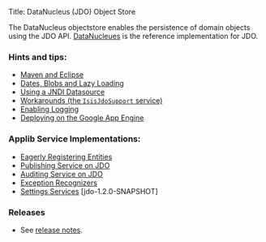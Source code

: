 Title: DataNucleus (JDO) Object Store

The DataNucleus objectstore enables the persistence of domain objects using the JDO API.  [DataNucleues](http://datanucleus.org) is the reference implementation for JDO.

### Hints and tips:

- [Maven and Eclipse](maven-and-eclipse.html)
- [Dates, Blobs and Lazy Loading](dates-blobs-lazy-loading.html)
- [Using a JNDI Datasource](using-jndi-datasource.html)
- [Workarounds (the `IsisJdoSupport` service)](workarounds.html)
- [Enabling Logging](enabling-logging.html)
- [Deploying on the Google App Engine](deploying-on-the-google-app-engine.html)

### Applib Service Implementations:

- [Eagerly Registering Entities](eagerly-registering-entities.html)
- [Publishing Service on JDO](publishing-service-jdo.html)
- [Auditing Service on JDO](auditing-service-jdo.html)
- [Exception Recognizers](exception-recognizers-jdo.html)
- [Settings Services](settings-services-jdo.html) [jdo-1.2.0-SNAPSHOT]

### Releases

- See [release notes](release-notes/about.html).

